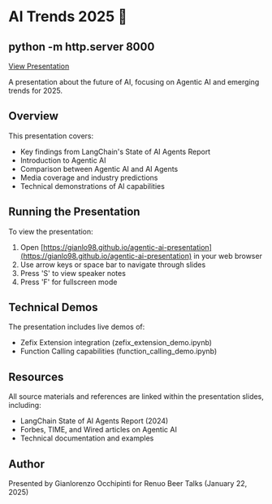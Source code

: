 # AI Trends 2025 🚀

## python -m http.server 8000

[View Presentation](https://gianlo98.github.io/agentic-ai-presentation)

A presentation about the future of AI, focusing on Agentic AI and emerging trends for 2025.

## Overview

This presentation covers:
- Key findings from LangChain's State of AI Agents Report
- Introduction to Agentic AI
- Comparison between Agentic AI and AI Agents
- Media coverage and industry predictions
- Technical demonstrations of AI capabilities

## Running the Presentation

To view the presentation:

1. Open [https://gianlo98.github.io/agentic-ai-presentation](https://gianlo98.github.io/agentic-ai-presentation) in your web browser
2. Use arrow keys or space bar to navigate through slides
3. Press 'S' to view speaker notes
4. Press 'F' for fullscreen mode

## Technical Demos

The presentation includes live demos of:
- Zefix Extension integration (zefix_extension_demo.ipynb)
- Function Calling capabilities (function_calling_demo.ipynb)

## Resources

All source materials and references are linked within the presentation slides, including:
- LangChain State of AI Agents Report (2024)
- Forbes, TIME, and Wired articles on Agentic AI
- Technical documentation and examples

## Author

Presented by Gianlorenzo Occhipinti for Renuo Beer Talks (January 22, 2025)
